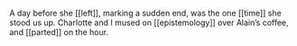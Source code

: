 A day before she [[left]], marking a sudden end, was the one [[time]] she stood us up. Charlotte and I mused on [[epistemology]] over Alain’s coffee, and [[parted]] on the hour.